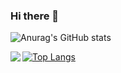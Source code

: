 ### Hi there 👋

![Anurag's GitHub stats](https://github-readme-stats.vercel.app/api?username=nikkou-0814&show_icons=true&theme=radical)

<a href="https://github.com/anuraghazra/github-readme-stats">
  <img align="left" src="https://github-readme-stats.vercel.app/api/top-langs/?username=nikkou-0814&langs_count=8" />
</a>

[![Top Langs](https://github-readme-stats.vercel.app/api/top-langs/?username=nikkou-0814)](https://github.com/anuraghazra/github-readme-stats)
